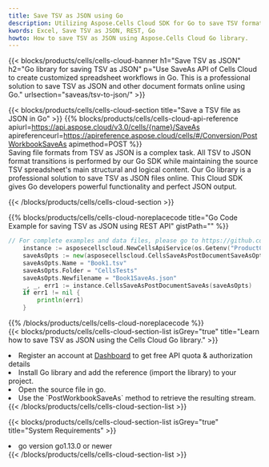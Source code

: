 ```yaml
---
title: Save TSV as JSON using Go 
description: Utilizing Aspose.Cells Cloud SDK for Go to save TSV format file as JSON format file. 
kwords: Excel, Save TSV as JSON, REST, Go
howto: How to save TSV as JSON using Aspose.Cells Cloud Go library.
---
```



{{< blocks/products/cells/cells-cloud-banner h1="Save TSV as JSON" h2="Go library for saving TSV as JSON" p="Use SaveAs API of Cells Cloud to create customized spreadsheet workflows in Go. This is a professional solution to save TSV as JSON and other document formats online using Go." urlsection="saveas/tsv-to-json/" >}}

{{< blocks/products/cells/cells-cloud-section  title="Save a TSV file as JSON in Go" >}}
{{% blocks/products/cells/cells-cloud-api-reference  apiurl=https://api.aspose.cloud/v3.0/cells/{name}/SaveAs  apireferenceurl=https://apireference.aspose.cloud/cells/#/Conversion/PostWorkbookSaveAs  apimethod=POST %}}
<br/>
Saving file formats from TSV as JSON is a complex task. All TSV to JSON format transitions is performed by our Go SDK while maintaining the source TSV spreadsheet's main structural and logical content. Our Go library is a professional solution to save TSV as JSON files online. This Cloud SDK gives Go developers powerful functionality and perfect JSON output.

{{< /blocks/products/cells/cells-cloud-section >}}

{{% blocks/products/cells/cells-cloud-noreplacecode title="Go Code Example for saving TSV as JSON using REST API" gistPath="" %}}
  
```go
// For complete examples and data files, please go to https://github.com/aspose-cells-cloud/aspose-cells-cloud-go/
    instance := asposecellscloud.NewCellsApiService(os.Getenv("ProductClientId"), os.Getenv("ProductClientSecret"))
    saveAsOpts := new(asposecellscloud.CellsSaveAsPostDocumentSaveAsOpts)
    saveAsOpts.Name = "Book1.tsv"
    saveAsOpts.Folder = "CellsTests"
    saveAsOpts.Newfilename = "Book1SaveAs.json"
    _, _, err1 := instance.CellsSaveAsPostDocumentSaveAs(saveAsOpts)
    if err1 != nil {
	    println(err1)
    }
```
  
{{% /blocks/products/cells/cells-cloud-noreplacecode  %}}
<br/>
{{< blocks/products/cells/cells-cloud-section-list isGrey="true"  title="Learn how to save TSV as JSON using the Cells Cloud Go library." >}}
<li>Register an account at <a href="https://dashboard.aspose.cloud/">Dashboard</a> to get free API quota & authorization details</li>
<li>Install Go library and add the reference (import the library) to your project.</li>
<li>Open the source file in go.</li>
<li>Use the `PostWorkbookSaveAs` method to retrieve the resulting stream.</li>
{{< /blocks/products/cells/cells-cloud-section-list >}}

{{< blocks/products/cells/cells-cloud-section-list isGrey="true"  title="System Requirements" >}}
<li>go version go1.13.0 or newer</li>
{{< /blocks/products/cells/cells-cloud-section-list >}}
